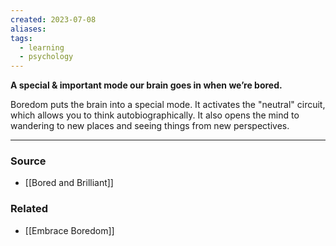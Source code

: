 ```yaml
---
created: 2023-07-08
aliases: 
tags:
  - learning
  - psychology
---
```

**A special & important mode our brain goes in when we’re bored.**

Boredom puts the brain into a special mode. It activates the "neutral" circuit, which allows you to think autobiographically. It also opens the mind to wandering to new places and seeing things from new perspectives.

---

### Source
- [[Bored and Brilliant]]

### Related
- [[Embrace Boredom]]